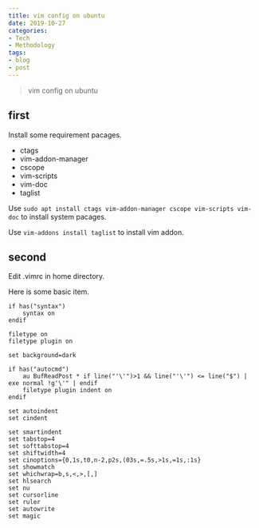 ```yaml
---
title: vim config on ubuntu
date: 2019-10-27
categories:
- Tech
- Methodology
tags:
- blog
- post
---
```


> vim config on ubuntu


## first

Install some requirement pacages.

- ctags
- vim-addon-manager
- cscope
- vim-scripts
- vim-doc
- taglist

Use `sudo apt install ctags vim-addon-manager cscope vim-scripts vim-doc`
to install system pacages.

Use `vim-addons install taglist`
to install vim addon.

## second

Edit .vimrc in home directory.

Here is some basic item.

```
if has("syntax")
	syntax on
endif

filetype on
filetype plugin on

set background=dark

if has("autocmd")
	au BufReadPost * if line("'\'")>1 && line("'\'") <= line("$") | exe normal !g'\'" | endif
	filetype plugin indent on
endif

set autoindent
set cindent

set smartindent
set tabstop=4
set softtabstop=4
set shiftwidth=4
set cinoptions={0,1s,t0,n-2,p2s,(03s,=.5s,>1s,=1s,:1s}
set showmatch
set whichwrap=b,s,<,>,[,]
set hlsearch
set nu
set cursorline
set ruler
set autowrite
set magic
```



